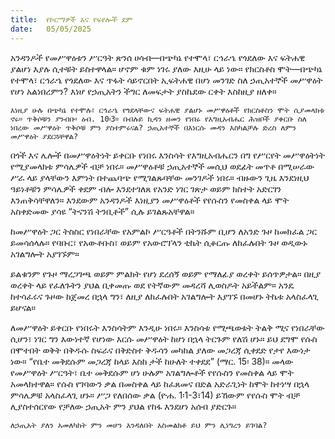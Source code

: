 ```yaml
---
title:  የኮርማዎች እና የፍየሎች ደም
date:   05/05/2025
---
```


አንዳንዶች የመሥዋዕቱን ሥርዓት ጽንሰ ሀሳብ—በጭካኔ የተሞላ፣ ርኅራኄ የጎደለው እና ፍትሐዊ ያልሆነ እያሉ ሲተቹት ይስተዋላል። ሆኖም ቁም ነገሩ ያለው እዚሁ ላይ ነው። የክርስቶስ ሞት—በጭካኔ የተሞላ፣ ርኅራኄ የጎደለው እና ጥፋት ሳይኖርበት ኢፍትሐዊ በሆነ መንገድ ስለ ኃጢአተኞች መሥዋዕት የሆነ አልነበረምን? እነሆ የኃጢአትን ችግር ለመፍታት ያስኬደው ርቀት እስከዚያ ዘለቀ።

`እነዚያ ሁሉ በጭካኔ የተሞሉ፣ ርኅራኄ የጎደላቸውና ፍትሐዊ ያልሆኑ መሥዋዕቶች የክርስቶስን ሞት ሲያመላክቱ ኖሩ። ጥቅሶቹን ያንብቡ፡ ዕብ. 10፡3። በብሉይ ኪዳን ዘመን የነበሩ የእግዚአብሔር ሕዝቦች ያቀርቡ ስለ ነበረው መሥዋዕት ጥቅሶቹ ምን ያስተምሩናል? ኃጢአተኞች በእነርሱ መዳን እስካልቻሉ ድረስ ለምን መሥዋዕት ያደርጓቸዋል?`

በጎች እና ሌሎች በመሥዋዕትነት ይቀርቡ የነበሩ እንስሳት የእግዚአብሔርን በግ የሥርየት መሥዋዕትነት የሚያመላክቱ ምሳሌዎች ብቻ ነበሩ። መሥዋዕቶቹ ኃጢአተኞች መሲህ ወደፊት መጥቶ በሚሠራው ሥራ ላይ ያላቸውን እምነት በተጨባጭ የሚገልጹባቸው መንገዶች ነበሩ። ብዙውን ጊዜ እንደነዚህ ዓይነቶቹን ምሳሌዎች ቀደም ብሎ እንደተገለጸ የአንድ ነገር ገጽታ ወይም ክስተት አድርገን እንጠቅሳቸዋለን። እንደውም አንዳንዶች እነዚያን መሥዋዕቶች የየሱስን የመስቀል ላይ ሞት አስቀድመው ያሳዩ “ትናንሽ ትንቢቶች” ሲሉ ይገልጹአቸዋል።

ከመሥዋዕት ጋር ትስስር የነበራቸው የአምልኮ ሥርዓቶች በትንሹም ቢሆን ለአንድ ጉዞ ከመክፈል ጋር ይመሳሰላሉ። የባቡር፣ የአውቶቡስ፣ ወይም የአውሮፕላን ቲኬት ሲቆርጡ ለከፈሉበት ጉዞ ወዲውኑ አገልግሎት አያገኙም።

ይልቁንም የጉዞ ማረጋገጫ ወይም ምልክት የሆነ ደረሰኝ ወይም የማለፊያ ወረቀት ይሰጥዎታል። በዚያ ወረቀት ላይ የፈለጉትን ያህል ቢቀመጡ ወደ የትኛውም መዳረሻ ሊወስዶት አይችልም። አንዴ ከተሳፈሩና ጉዞው ከጀመረ በኋላ ግን፣ ለዚያ ለከፈሉበት አገልግሎት እያገኙ በመሆኑ ትኬቱ አላስፈላጊ ይሆናል።

ለመሥዋዕት ይቀርቡ የነበሩት እንስሳትም እንዲሁ ነበሩ። እንስሳቱ የሚጫወቱት ትልቅ ሚና የነበራቸው ሲሆን፣ ነገር ግን እውነተኛ የሆነው እርሱ መሥዋዕት ከሆነ በኋላ ትርጉም የለሽ ሆኑ። ይህ ደግሞ የሱስ በሞተበት ወቅት በቅዱሱ ስፍራና በቅድስተ ቅዱሳን መካከል ያለው መጋረጃ ሲቀደድ የታየ እውነታ ነው። “የቤተ መቅደሱም መጋረጃ ከላይ እስከ ታች ከሁለት ተቀደደ” (ማር. 15፡ 38)። መላው የመሥዋዕት ሥርዓት፣ ቤተ መቅደሱም ሆነ ሁሉም አገልግሎቶች የየሱስን የመስቀል ላይ ሞት አመላክተዋል። የሱስ የገባውን ቃል በመስቀል ላይ ከፈጸመና በድል አድራጊነት ከሞት ከተነሣ በኋላ ምሳሌዎቹ አላስፈላጊ ሆኑ። ሥጋ የለበሰው ቃል (ዮሐ. 1፡1-3፣14) ይኸውም የየሱስ ሞት ብቻ ሊያስተሰርየው የቻለው ኃጢአት ምን ያህል የከፋ እንደሆነ አሰብ ያድርጉ።

`ለኃጢአት ያለን አመለካከት ምን መሆን እንዳለበት አስመልክቶ ይህ ምን ሊነግረን ይገባል?`